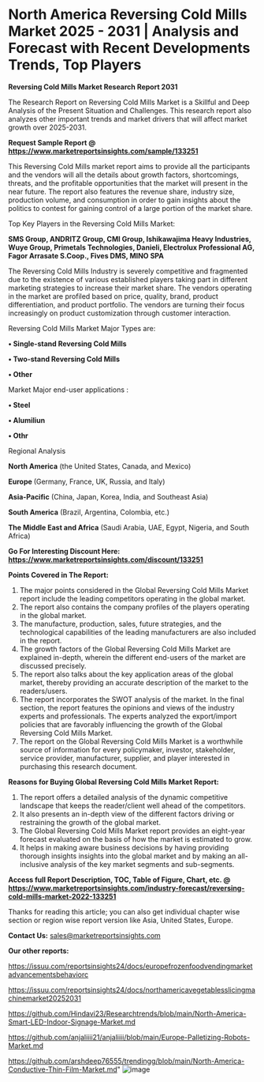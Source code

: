 # North America Reversing Cold Mills Market 2025 - 2031 | Analysis and Forecast with Recent Developments Trends, Top Players

<strong>Reversing Cold Mills Market Research Report 2031</strong>

The Research Report on Reversing Cold Mills Market is a Skillful and Deep Analysis of the Present Situation and Challenges. This research report also analyzes other important trends and market drivers that will affect market growth over 2025-2031.

<strong>Request Sample Report @ <a href=https://www.marketreportsinsights.com/sample/133251>https://www.marketreportsinsights.com/sample/133251</a></strong>

This Reversing Cold Mills market report aims to provide all the participants and the vendors will all the details about growth factors, shortcomings, threats, and the profitable opportunities that the market will present in the near future. The report also features the revenue share, industry size, production volume, and consumption in order to gain insights about the politics to contest for gaining control of a large portion of the market share.

Top Key Players in the Reversing Cold Mills Market:

<strong>SMS Group, ANDRITZ Group, CMI Group, Ishikawajima Heavy Industries, Wuye Group, Primetals Technologies, Danieli, Electrolux Professional AG, Fagor Arrasate S.Coop., Fives DMS, MINO SPA</strong>

The Reversing Cold Mills Industry is severely competitive and fragmented due to the existence of various established players taking part in different marketing strategies to increase their market share. The vendors operating in the market are profiled based on price, quality, brand, product differentiation, and product portfolio. The vendors are turning their focus increasingly on product customization through customer interaction.

Reversing Cold Mills Market Major Types are:

<strong>• Single-stand Reversing Cold Mills

• Two-stand Reversing Cold Mills

• Other</strong>

Market Major end-user applications :

<strong>• Steel

• Alumiliun

• Othr</strong>

Regional Analysis

</u><strong><b>North America</b></strong> (the United States, Canada, and Mexico)

<strong><b>Europe </b></strong>(Germany, France, UK, Russia, and Italy)

<strong><b>Asia-Pacific</b></strong> (China, Japan, Korea, India, and Southeast Asia)

<strong><b>South America</b></strong> (Brazil, Argentina, Colombia, etc.)

<strong><b>The Middle East and Africa</b></strong> (Saudi Arabia, UAE, Egypt, Nigeria, and South Africa)

<strong>Go For Interesting Discount Here: <a href=https://www.marketreportsinsights.com/discount/133251>https://www.marketreportsinsights.com/discount/133251</a></strong>

<strong>Points Covered in The Report:</strong>
<ol>
  <li>The major points considered in the Global Reversing Cold Mills Market report include the leading competitors operating in the global market.</li>
  <li>The report also contains the company profiles of the players operating in the global market.</li>
  <li>The manufacture, production, sales, future strategies, and the technological capabilities of the leading manufacturers are also included in the report.</li>
  <li>The growth factors of the Global Reversing Cold Mills Market are explained in-depth, wherein the different end-users of the market are discussed precisely.</li>
  <li>The report also talks about the key application areas of the global market, thereby providing an accurate description of the market to the readers/users.</li>
  <li>The report incorporates the SWOT analysis of the market. In the final section, the report features the opinions and views of the industry experts and professionals. The experts analyzed the export/import policies that are favorably influencing the growth of the Global Reversing Cold Mills Market.</li>
  <li>The report on the Global Reversing Cold Mills Market is a worthwhile source of information for every policymaker, investor, stakeholder, service provider, manufacturer, supplier, and player interested in purchasing this research document.</li>
</ol>
<strong>Reasons for Buying Global Reversing Cold Mills Market Report:</strong>

<ol>
  <li>The report offers a detailed analysis of the dynamic competitive landscape that keeps the reader/client well ahead of the competitors.</li>
  <li>It also presents an in-depth view of the different factors driving or restraining the growth of the global market.</li>
  <li>The Global Reversing Cold Mills Market report provides an eight-year forecast evaluated on the basis of how the market is estimated to grow.</li>
  <li>It helps in making aware business decisions by having providing thorough insights insights into the global market and by making an all-inclusive analysis of the key market segments and sub-segments.</li>
</ol>
<strong>Access full Report Description, TOC, Table of Figure, Chart, etc. @ <a href=https://www.marketreportsinsights.com/industry-forecast/reversing-cold-mills-market-2022-133251>https://www.marketreportsinsights.com/industry-forecast/reversing-cold-mills-market-2022-133251</a></strong>


Thanks for reading this article; you can also get individual chapter wise section or region wise report version like Asia, United States, Europe.

<strong>Contact Us:</strong>
sales@marketreportsinsights.com

<strong>Our other reports:</strong>

<a href=https://issuu.com/reportsinsights24/docs/europefrozenfoodvendingmarketadvancementsbehaviorc>https://issuu.com/reportsinsights24/docs/europefrozenfoodvendingmarketadvancementsbehaviorc</a>

<a href=https://issuu.com/reportsinsights24/docs/northamericavegetablesslicingmachinemarket20252031>https://issuu.com/reportsinsights24/docs/northamericavegetablesslicingmachinemarket20252031</a>

<a href=https://github.com/Hindavi23/Researchtrends/blob/main/North-America-Smart-LED-Indoor-Signage-Market.md>https://github.com/Hindavi23/Researchtrends/blob/main/North-America-Smart-LED-Indoor-Signage-Market.md</a>

<a href=https://github.com/anjaliiii21/anjaliiii/blob/main/Europe-Palletizing-Robots-Market.md>https://github.com/anjaliiii21/anjaliiii/blob/main/Europe-Palletizing-Robots-Market.md</a>

<a href=https://github.com/arshdeep76555/trendingg/blob/main/North-America-Conductive-Thin-Film-Market.md>https://github.com/arshdeep76555/trendingg/blob/main/North-America-Conductive-Thin-Film-Market.md</a>"
![image](https://github.com/user-attachments/assets/89b1681d-8468-4f7b-b6a0-d77a5b637623)
